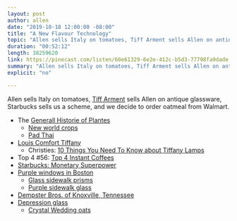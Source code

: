 ```yaml
---
layout: post
author: allen
date: "2019-10-18 12:00:00 -08:00"
title: "A New Flavour Technology"
topic: "Allen sells Italy on tomatoes, Tiff Arment sells Allen on antique glassware, Starbucks sells us a scheme, and we decide to order oatmeal from Walmart."
duration: "00:52:12"
length: 38259620
link: https://pinecast.com/listen/60e61329-6e2e-412c-b5d3-77798fa9dade.mp3
summary: "Allen sells Italy on tomatoes, Tiff Arment sells Allen on antique glassware, Starbucks sells us a scheme, and we decide to order oatmeal from Walmart."
explicit: "no"

---
```


Allen sells Italy on tomatoes, [Tiff Arment](http://www.tiffanyarment.com) sells Allen on antique glassware, Starbucks sells us a scheme, and we decide to order oatmeal from Walmart.

- The [Generall Historie of Plantes](https://www.biodiversitylibrary.org/item/109874#page/48/mode/1up)
  - [New world crops](https://en.wikipedia.org/wiki/New_World_crops)
  - [Pad Thai](https://en.wikipedia.org/wiki/Pad_thai)
- [Louis Comfort Tiffany]( https://en.wikipedia.org/wiki/Louis_Comfort_Tiffany#Career)
  - Christies: [10 Things You Need To Know about Tiffany Lamps](https://www.christies.com/features/Tiffany-lamps-10-things-you-need-to-know-9542-3.aspx)
- Top 4 #56: [Top 4 Instant Coffees](https://www.relay.fm/topfour/56)
- [Starbucks: Monetary Superpower](http://jpkoning.blogspot.com/2019/08/starbucks-monetary-superpower.html)
- [Purple windows in Boston](https://www.bostonmagazine.com/property/2015/09/23/purple-windows-boston/)
  - [Glass sidewalk prisms](https://vanalogue.wordpress.com/2016/04/14/sidewalk-prisms-of-vancouver/)
  - [Purple sidewalk glass](http://seattleglassonline.blogspot.com/2010/05/abj-seattle-glass-online-on-temporary.html?m=1)
- [Dempster Bros. of Knoxville, Tennessee](https://en.wikipedia.org/wiki/Dempster_Brothers)
- [Depression glass](https://en.wikipedia.org/wiki/Depression_glass)
  - [Crystal Wedding oats](https://www.instacart.com/products/16649231-quaker-crystal-wedding-oats-16-oz)
